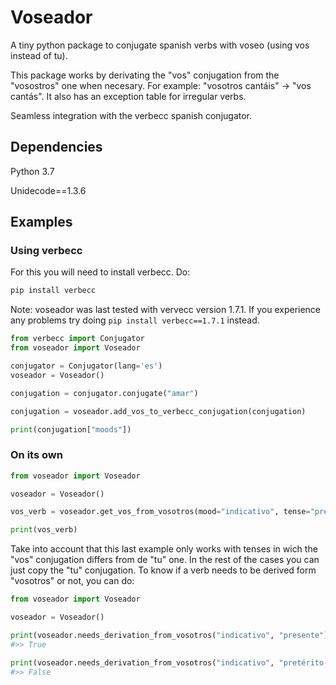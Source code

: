 
# Voseador

A tiny python package to conjugate spanish verbs with voseo (using vos instead of tu).

This package works by derivating the "vos" conjugation from the "vosostros" one when necesary. For example: "vosotros cantáis" -> "vos cantás". It also has an exception table for irregular verbs.

Seamless integration with the verbecc spanish conjugator.

## Dependencies

Python 3.7

Unidecode==1.3.6

## Examples

### Using verbecc

For this you will need to install verbecc. Do:

```bash
pip install verbecc
```
Note: voseador was last tested with vervecc version 1.7.1. If you experience any problems try doing ```pip install verbecc==1.7.1``` instead.

``` python
from verbecc import Conjugator
from voseador import Voseador

conjugator = Conjugator(lang='es')
voseador = Voseador()

conjugation = conjugator.conjugate("amar")

conjugation = voseador.add_vos_to_verbecc_conjugation(conjugation)

print(conjugation["moods"])
```

### On its own

``` python
from voseador import Voseador

voseador = Voseador()

vos_verb = voseador.get_vos_from_vosotros(mood="indicativo", tense="presente", infinitivo="comer", vosotros_verb="coméis")

print(vos_verb)
```

Take into account that this last example only works with tenses in wich the "vos" conjugation differs from de "tu" one. In the rest of the cases you can just copy the "tu" conjugation.
To know if a verb needs to be derived form "vosotros" or not, you can do:

``` python
from voseador import Voseador

voseador = Voseador()

print(voseador.needs_derivation_from_vosotros("indicativo", "presente")) 
#>> True

print(voseador.needs_derivation_from_vosotros("indicativo", "pretérito-perfecto-simple")) 
#>> False
```

